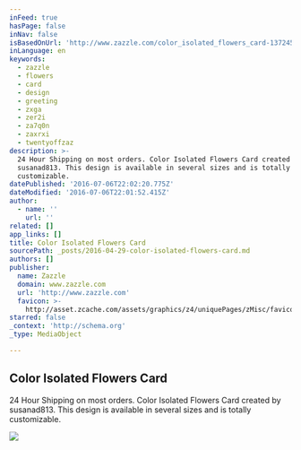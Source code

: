 ```yaml
---
inFeed: true
hasPage: false
inNav: false
isBasedOnUrl: 'http://www.zazzle.com/color_isolated_flowers_card-137245420558348187'
inLanguage: en
keywords:
  - zazzle
  - flowers
  - card
  - design
  - greeting
  - zxga
  - zer2i
  - za7q0n
  - zaxrxi
  - twentyoffzaz
description: >-
  24 Hour Shipping on most orders. Color Isolated Flowers Card created by
  susanad813. This design is available in several sizes and is totally
  customizable.
datePublished: '2016-07-06T22:02:20.775Z'
dateModified: '2016-07-06T22:01:52.415Z'
author:
  - name: ''
    url: ''
related: []
app_links: []
title: Color Isolated Flowers Card
sourcePath: _posts/2016-04-29-color-isolated-flowers-card.md
authors: []
publisher:
  name: Zazzle
  domain: www.zazzle.com
  url: 'http://www.zazzle.com'
  favicon: >-
    http://asset.zcache.com/assets/graphics/z4/uniquePages/zMisc/favicons/favicon.ico
starred: false
_context: 'http://schema.org'
_type: MediaObject

---
```

<article style=""><h1>Color Isolated Flowers Card</h1><p>24 Hour Shipping on most orders. Color Isolated Flowers Card created by susanad813. This design is available in several sizes and is totally customizable.</p><img src="https://s3-us-west-2.amazonaws.com/the-grid-img/p/415c0650ed49a51f9fbe33aad33c031aef10c99e.jpg" /></article>